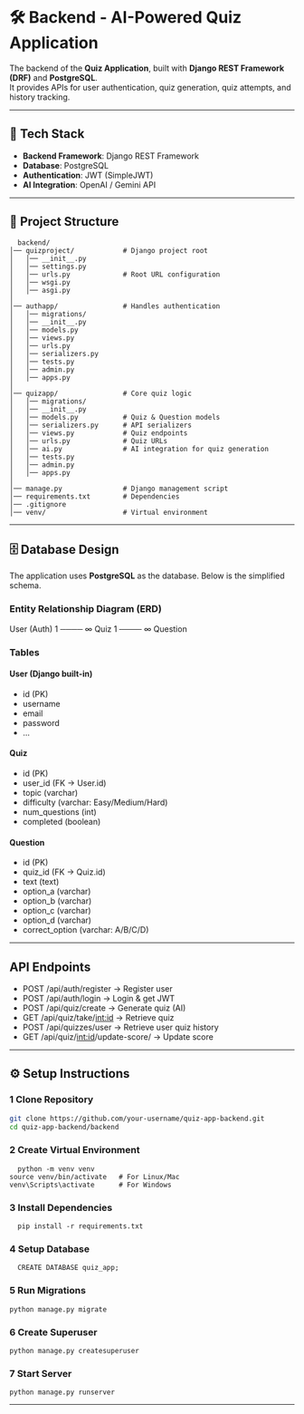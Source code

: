 # 🛠️ Backend - AI-Powered Quiz Application

The backend of the **Quiz Application**, built with **Django REST Framework (DRF)** and **PostgreSQL**.  
It provides APIs for user authentication, quiz generation, quiz attempts, and history tracking.

---

## 🚀 Tech Stack
- **Backend Framework**: Django REST Framework  
- **Database**: PostgreSQL  
- **Authentication**: JWT (SimpleJWT)  
- **AI Integration**: OpenAI / Gemini API  

---

## 📂 Project Structure
```
  backend/
│── quizproject/            # Django project root
│   │── __init__.py
│   │── settings.py
│   │── urls.py             # Root URL configuration
│   │── wsgi.py
│   │── asgi.py
│
│── authapp/                # Handles authentication
│   │── migrations/
│   │── __init__.py
│   │── models.py
│   │── views.py
│   │── urls.py
│   │── serializers.py
│   │── tests.py
│   │── admin.py
│   │── apps.py
│
│── quizapp/                # Core quiz logic
│   │── migrations/
│   │── __init__.py
│   │── models.py           # Quiz & Question models
│   │── serializers.py      # API serializers
│   │── views.py            # Quiz endpoints
│   │── urls.py             # Quiz URLs
│   │── ai.py               # AI integration for quiz generation
│   │── tests.py
│   │── admin.py
│   │── apps.py
│
│── manage.py               # Django management script
│── requirements.txt        # Dependencies
│── .gitignore
│── venv/                   # Virtual environment

```


---
## 🗄️ Database Design

The application uses **PostgreSQL** as the database. Below is the simplified schema.

### Entity Relationship Diagram (ERD)

User (Auth) 1 ──── ∞ Quiz 1 ──── ∞ Question

### Tables

#### User (Django built-in)
- id (PK)
- username
- email
- password
- ...

#### Quiz
- id (PK)
- user_id (FK → User.id)
- topic (varchar)
- difficulty (varchar: Easy/Medium/Hard)
- num_questions (int)
- completed (boolean)

#### Question
- id (PK)
- quiz_id (FK → Quiz.id)
- text (text)
- option_a (varchar)
- option_b (varchar)
- option_c (varchar)
- option_d (varchar)
- correct_option (varchar: A/B/C/D)

---
## API Endpoints
- POST /api/auth/register → Register user
- POST /api/auth/login → Login & get JWT
- POST /api/quiz/create → Generate quiz (AI)
- GET /api/quiz/take/<int:id> → Retrieve quiz
- POST /api/quizzes/user → Retrieve user quiz history
- GET /api/quiz/<int:id>/update-score/ → Update score

---

## ⚙️ Setup Instructions

### 1 Clone Repository
```bash
git clone https://github.com/your-username/quiz-app-backend.git
cd quiz-app-backend/backend
```
### 2️ Create Virtual Environment
```
  python -m venv venv
source venv/bin/activate   # For Linux/Mac
venv\Scripts\activate      # For Windows

```
### 3 Install Dependencies
```
  pip install -r requirements.txt

```
### 4 Setup Database
```
  CREATE DATABASE quiz_app;

```
### 5 Run Migrations
```
python manage.py migrate
```
### 6 Create Superuser
```
python manage.py createsuperuser

```
### 7 Start Server
```
python manage.py runserver

```
---


